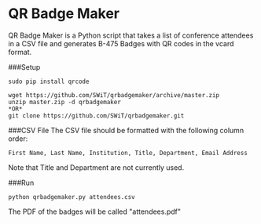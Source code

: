 QR Badge Maker
===============

QR Badge Maker is a Python script that takes a list of conference attendees in a CSV file and generates B-475 Badges with QR codes in the vcard format.

###Setup
```
sudo pip install qrcode

wget https://github.com/SWiT/qrbadgemaker/archive/master.zip
unzip master.zip -d qrbadgemaker
*OR*
git clone https://github.com/SWiT/qrbadgemaker.git
```

###CSV File
The CSV file should be formatted with the following column order:
```
First Name, Last Name, Institution, Title, Department, Email Address
```
Note that Title and Department are not currently used.

###Run
```
python qrbadgemaker.py attendees.csv
```
The PDF of the badges will be called "attendees.pdf"
